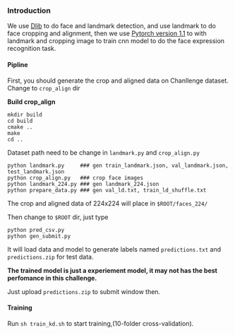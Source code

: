 ### Introduction
We use [Dlib](https://github.com/davisking/dlib) to do face and landmark detection, and use landmark to do face cropping and alignment, then we use [Pytorch version 1.1](https://github.com/pytorch/pytorch) to with landmark and cropping image to train cnn model to do the face expression recognition task.

#### Pipline

First, you should generate the crop and aligned data on Chanllenge dataset. Change to `crop_align` dir

**Build crop_align**
 ```
 mkdir build
 cd build
 cmake ..
 make
 cd ..
 ```
Dataset path need to be change in `landmark.py` and `crop_align.py`

```
python landmark.py     ### gen train_landmark.json, val_landmark.json, test_landmark.json
python crop_align.py   ### crop face images
python landmark_224.py ### gen landmark_224.json
python prepare_data.py ### gen val_ld.txt, train_ld_shuffle.txt
```
The crop and aligned data of 224x224 will place in `$ROOT/faces_224/`

Then change to `$ROOT` dir, just type
```
python pred_csv.py
python gen_submit.py
```
It will load data and model to generate labels named `predictions.txt` and `predictions.zip` for test data.

**The trained model is just a experiement model, it may not has the best perfomance in this challenge.**
 
Just upload `predictions.zip` to submit window then.

#### Training
Run `sh train_kd.sh` to start training,(10-folder cross-validation).
